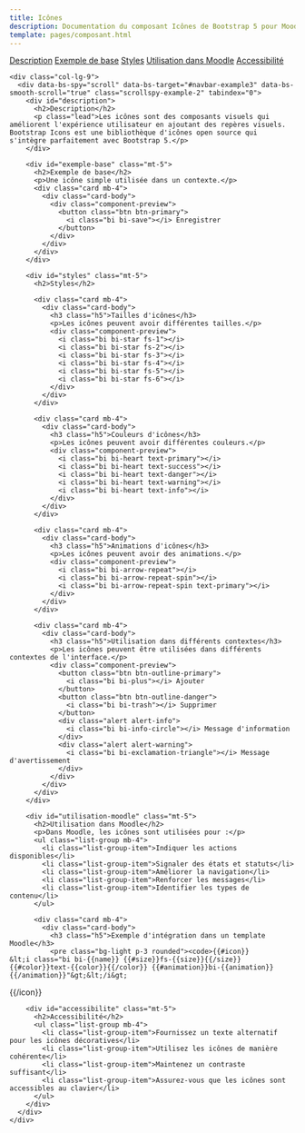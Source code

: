 ```yaml
---
title: Icônes
description: Documentation du composant Icônes de Bootstrap 5 pour Moodle
template: pages/composant.html
---
```


<div class="container py-4">
  <div class="row">
    <div class="col-lg-3">
      <nav id="navbar-example3" class="h-100 flex-column align-items-stretch pe-4 border-end">
        <nav class="nav nav-pills flex-column">
          <a class="nav-link" href="#description">Description</a>
          <a class="nav-link" href="#exemple-base">Exemple de base</a>
          <a class="nav-link" href="#styles">Styles</a>
          <a class="nav-link" href="#utilisation-moodle">Utilisation dans Moodle</a>
          <a class="nav-link" href="#accessibilite">Accessibilité</a>
        </nav>
      </nav>
    </div>

    <div class="col-lg-9">
      <div data-bs-spy="scroll" data-bs-target="#navbar-example3" data-bs-smooth-scroll="true" class="scrollspy-example-2" tabindex="0">
        <div id="description">
          <h2>Description</h2>
          <p class="lead">Les icônes sont des composants visuels qui améliorent l'expérience utilisateur en ajoutant des repères visuels. Bootstrap Icons est une bibliothèque d'icônes open source qui s'intègre parfaitement avec Bootstrap 5.</p>
        </div>

        <div id="exemple-base" class="mt-5">
          <h2>Exemple de base</h2>
          <p>Une icône simple utilisée dans un contexte.</p>
          <div class="card mb-4">
            <div class="card-body">
              <div class="component-preview">
                <button class="btn btn-primary">
                  <i class="bi bi-save"></i> Enregistrer
                </button>
              </div>
            </div>
          </div>
        </div>

        <div id="styles" class="mt-5">
          <h2>Styles</h2>

          <div class="card mb-4">
            <div class="card-body">
              <h3 class="h5">Tailles d'icônes</h3>
              <p>Les icônes peuvent avoir différentes tailles.</p>
              <div class="component-preview">
                <i class="bi bi-star fs-1"></i>
                <i class="bi bi-star fs-2"></i>
                <i class="bi bi-star fs-3"></i>
                <i class="bi bi-star fs-4"></i>
                <i class="bi bi-star fs-5"></i>
                <i class="bi bi-star fs-6"></i>
              </div>
            </div>
          </div>

          <div class="card mb-4">
            <div class="card-body">
              <h3 class="h5">Couleurs d'icônes</h3>
              <p>Les icônes peuvent avoir différentes couleurs.</p>
              <div class="component-preview">
                <i class="bi bi-heart text-primary"></i>
                <i class="bi bi-heart text-success"></i>
                <i class="bi bi-heart text-danger"></i>
                <i class="bi bi-heart text-warning"></i>
                <i class="bi bi-heart text-info"></i>
              </div>
            </div>
          </div>

          <div class="card mb-4">
            <div class="card-body">
              <h3 class="h5">Animations d'icônes</h3>
              <p>Les icônes peuvent avoir des animations.</p>
              <div class="component-preview">
                <i class="bi bi-arrow-repeat"></i>
                <i class="bi bi-arrow-repeat-spin"></i>
                <i class="bi bi-arrow-repeat-spin text-primary"></i>
              </div>
            </div>
          </div>

          <div class="card mb-4">
            <div class="card-body">
              <h3 class="h5">Utilisation dans différents contextes</h3>
              <p>Les icônes peuvent être utilisées dans différents contextes de l'interface.</p>
              <div class="component-preview">
                <button class="btn btn-outline-primary">
                  <i class="bi bi-plus"></i> Ajouter
                </button>
                <button class="btn btn-outline-danger">
                  <i class="bi bi-trash"></i> Supprimer
                </button>
                <div class="alert alert-info">
                  <i class="bi bi-info-circle"></i> Message d'information
                </div>
                <div class="alert alert-warning">
                  <i class="bi bi-exclamation-triangle"></i> Message d'avertissement
                </div>
              </div>
            </div>
          </div>
        </div>

        <div id="utilisation-moodle" class="mt-5">
          <h2>Utilisation dans Moodle</h2>
          <p>Dans Moodle, les icônes sont utilisées pour :</p>
          <ul class="list-group mb-4">
            <li class="list-group-item">Indiquer les actions disponibles</li>
            <li class="list-group-item">Signaler des états et statuts</li>
            <li class="list-group-item">Améliorer la navigation</li>
            <li class="list-group-item">Renforcer les messages</li>
            <li class="list-group-item">Identifier les types de contenu</li>
          </ul>

          <div class="card mb-4">
            <div class="card-body">
              <h3 class="h5">Exemple d'intégration dans un template Moodle</h3>
              <pre class="bg-light p-3 rounded"><code>{{#icon}}
    &lt;i class="bi bi-{{name}} {{#size}}fs-{{size}}{{/size}} {{#color}}text-{{color}}{{/color}} {{#animation}}bi-{{animation}}{{/animation}}"&gt;&lt;/i&gt;
{{/icon}}</code></pre>
            </div>
          </div>
        </div>

        <div id="accessibilite" class="mt-5">
          <h2>Accessibilité</h2>
          <ul class="list-group mb-4">
            <li class="list-group-item">Fournissez un texte alternatif pour les icônes décoratives</li>
            <li class="list-group-item">Utilisez les icônes de manière cohérente</li>
            <li class="list-group-item">Maintenez un contraste suffisant</li>
            <li class="list-group-item">Assurez-vous que les icônes sont accessibles au clavier</li>
          </ul>
        </div>
      </div>
    </div>
  </div>
</div>